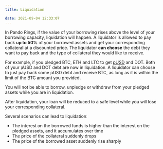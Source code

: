 ```yaml
---
title: Liquidation

date: 2021-09-04 12:33:07
---
```


In Pando Rings, if the value of your borrowing rises above the level of your borrowing capacity, liquidation will happen. A liquidator is allowed to pay back **up to 50%** of your borrowed assets and get your corresponding collateral at a discounted price. The liquidator **can choose** the debt they want to pay back and the type of collateral they would like to receive. 

For example, if you pledged BTC, ETH and LTC to get [pUSD](./glossary) and DOT. Both of your pUSD and DOT debt are now in liquidation. A liquidator can choose to just pay back some pUSD debt and receive BTC, as long as it is within the limit of the BTC amount you provided. 

You will not be able to borrow, unpledge or withdraw from your pledged assets while you are in liquidation. 

After liquidation, your loan will be reduced to a safe level while you will lose your corresponding collateral. 
 
Several scenarios can lead to liquidation:
- The interest on the borrowed funds is higher than the interest on the pledged assets, and it accumulates over time 
- The price of the collateral suddenly drops 
- The price of the borrowed asset suddenly rise sharply
 